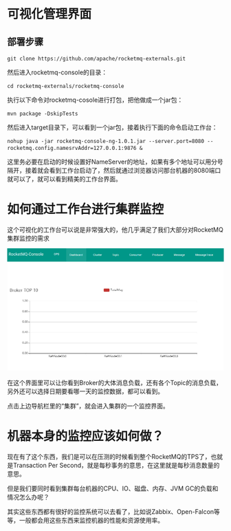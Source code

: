 # 可视化管理界面

## 部署步骤

```shell
git clone https://github.com/apache/rocketmq-externals.git
```

然后进入rocketmq-console的目录：

```shell
cd rocketmq-externals/rocketmq-console
```

执行以下命令对rocketmq-cosole进行打包，把他做成一个jar包：

```shell
mvn package -DskipTests
```

然后进入target目录下，可以看到一个jar包，接着执行下面的命令启动工作台：

```shell
nohup java -jar rocketmq-console-ng-1.0.1.jar --server.port=8080 --rocketmq.config.namesrvAddr=127.0.0.1:9876 &
```

这里务必要在启动的时候设置好NameServer的地址，如果有多个地址可以用分号隔开，接着就会看到工作台启动了，然后就通过浏览器访问那台机器的8080端口就可以了，就可以看到精美的工作台界面。

# 如何通过工作台进行集群监控

这个可视化的工作台可以说是非常强大的，他几乎满足了我们大部分对RocketMQ集群监控的需求

![](./images/35-RokcetMQ管理控制台界面.jpg)

在这个界面里可以让你看到Broker的大体消息负载，还有各个Topic的消息负载，另外还可以选择日期要看哪一天的监控数据，都可以看到。

点击上边导航栏里的“集群”，就会进入集群的一个监控界面。



# 机器本身的监控应该如何做？

现在有了这个东西，我们是可以在压测的时候看到整个RocketMQ的TPS了，也就是Transaction Per Second，就是每秒事务的意思，在这里就是每秒消息数量的意思。

但是我们要同时看到集群每台机器的CPU、IO、磁盘、内存、JVM GC的负载和情况怎么办呢？

其实这些东西都有很好的监控系统可以去看了，比如说Zabbix、Open-Falcon等等，一般都会用这些东西来监控机器的性能和资源使用率。